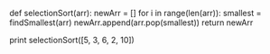 def selectionSort(arr):
  newArr = []
  for i in range(len(arr)):
      smallest = findSmallest(arr)
      newArr.append(arr.pop(smallest))
  return newArr

print selectionSort([5, 3, 6, 2, 10])
